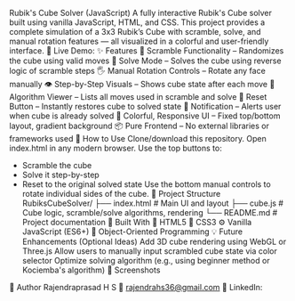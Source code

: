 Rubik's Cube Solver (JavaScript)
A fully interactive Rubik's Cube solver built using vanilla JavaScript, HTML, and CSS. This project provides a complete simulation of a 3x3 Rubik’s Cube with scramble, solve, and manual rotation features — all visualized in a colorful and user-friendly interface.
🔗 Live Demo: 
✨ Features
🎲 Scramble Functionality – Randomizes the cube using valid moves
🧠 Solve Mode – Solves the cube using reverse logic of scramble steps
🖐️ Manual Rotation Controls – Rotate any face manually
👁️ Step-by-Step Visuals – Shows cube state after each move
📝 Algorithm Viewer – Lists all moves used in scramble and solve
🔄 Reset Button – Instantly restores cube to solved state
🛑 Notification – Alerts user when cube is already solved
🎨 Colorful, Responsive UI – Fixed top/bottom layout, gradient background
📦 Pure Frontend – No external libraries or frameworks used
🚀 How to Use
Clone/download this repository.
Open index.html in any modern browser.
Use the top buttons to:
   - Scramble the cube
   - Solve it step-by-step
   - Reset to the original solved state
Use the bottom manual controls to rotate individual sides of the cube.
📂 Project Structure
RubiksCubeSolver/
├── index.html       # Main UI and layout
├── cube.js          # Cube logic, scramble/solve algorithms, rendering
└── README.md        # Project documentation
🧱 Built With
🧾 HTML5
🎨 CSS3
⚙️ Vanilla JavaScript (ES6+)
🧠 Object-Oriented Programming
💡 Future Enhancements (Optional Ideas)
Add 3D cube rendering using WebGL or Three.js
Allow users to manually input scrambled cube state via color selector
Optimize solving algorithm (e.g., using beginner method or Kociemba's algorithm)
📸 Screenshots







👤 Author
Rajendraprasad H S
📧 rajendrahs36@gmail.com
🔗 LinkedIn: 